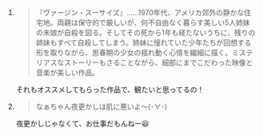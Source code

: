1. > 『ヴァージン・スーサイズ』……1970年代、アメリカ郊外の静かな住宅地。両親は保守的で厳しいが、何不自由なく暮らす美しい5人姉妹の末娘が自殺を図る。そしてその死から1年も経たないうちに、残りの姉妹もすべて自殺してしまう。姉妹に憧れていた少年たちが回想する形を取りながら、思春期の少女の揺れ動く心情を繊細に描く。ミステリアスなストーリーもさることながら、細部にまでこだわった映像と音楽が美しい作品。

   それもオススメしてもらった作品で、観たいと思ってるの！

2. > なぁちゃん夜更かしは肌に悪いよ〜(･∀･)

   夜更かしじゃなくて、お仕事だもんねー😃